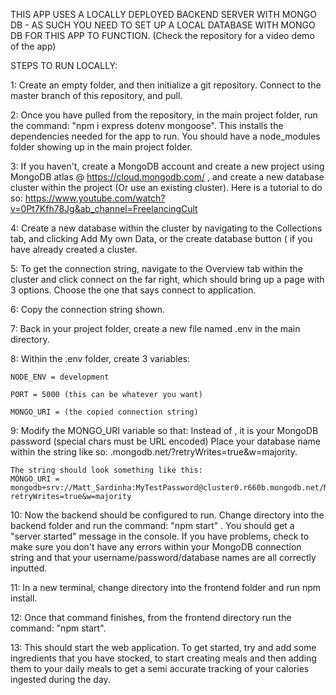 THIS APP USES A LOCALLY DEPLOYED BACKEND SERVER WITH MONGO DB - AS SUCH YOU NEED TO SET UP A LOCAL DATABASE WITH MONGO DB FOR THIS APP TO FUNCTION.
  (Check the repository for a video demo of the app)
  
  
 
STEPS TO RUN LOCALLY:


1: Create an empty folder, and then initialize a git repository. Connect to the master branch of this repository, and pull.

2: Once you have pulled from the repository, in the main project folder, run the command: "npm i express dotenv mongoose". This installs the dependencies needed 
for the app to run. You should have a node_modules folder showing up in the main project folder.

3: If you haven't, create a MongoDB account and create a new project using MongoDB atlas @ https://cloud.mongodb.com/ , and create a new database cluster within the project (Or use an existing cluster).
	Here is a tutorial to do so: https://www.youtube.com/watch?v=0Pt7Kfh78Jg&ab_channel=FreelancingCult

4: Create a new database within the cluster by navigating to the Collections tab, and clicking Add My own Data, or the create database button ( if you have already created a cluster.

5: To get the connection string, navigate to the Overview tab within the cluster and click connect on the far right, which should bring up a page with 3 options. Choose the one
that says connect to application.

6: Copy the connection string shown.

7: Back in your project folder, create a new file named .env in the main directory.

8: Within the .env folder, create 3 variables:

	NODE_ENV = development

	PORT = 5000 (this can be whatever you want)

	MONGO_URI = (the copied connection string)


9: Modify the MONGO_URI variable so that: 
	Instead of <password>, it is your MongoDB password (special chars must be URL encoded)
	Place your database name within the string like so: .mongodb.net/<database name>?retryWrites=true&w=majority.
	
	The string should look something like this: 
	MONGO_URI = mongodb+srv://Matt_Sardinha:MyTestPassword@cluster0.r660b.mongodb.net/My_Database_name?retryWrites=true&w=majority



10: Now the backend should be configured to run. Change directory into the backend folder and run the command: "npm start" . You should get a "server started" message in the console.
	If you have problems, check to make sure you don't have any errors within your MongoDB connection string and that your username/password/database names are all correctly inputted.


11: In a new terminal, change directory into the frontend folder and run npm install.

12: Once that command finishes, from the frontend directory run the command: "npm start". 


13: This should start the web application. To get started, try and add some ingredients that you have stocked, to start creating meals and then adding them to your daily meals to get a semi accurate tracking of your calories ingested during the day.

